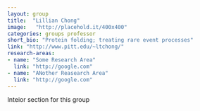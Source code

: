 ```yaml
---
layout: group
title:  "Lillian Chong"
image:   "http://placehold.it/400x400"
categories: groups professor
short_bio: "Protein folding; treating rare event processes"
link: "http://www.pitt.edu/~ltchong/"
research-areas: 
- name: "Some Research Area"
  link: "http://google.com"
- name: "ANother Reasearch Area"
  link: "http://google.com"	
---
```

Inteior section for this group 